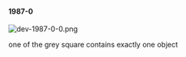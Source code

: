 #### 1987-0
![dev-1987-0-0.png](https://github.com/lil-lab/nlvr/raw/master/nlvr/dev/images/2/dev-1987-0-0.png "dev-1987-0-0.png")

one of the grey square contains exactly one object